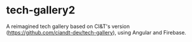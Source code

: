 # tech-gallery2
A reimagined tech gallery based on CI&amp;T's version (https://github.com/ciandt-dev/tech-gallery), using Angular and Firebase.
